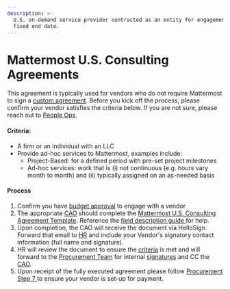 ```yaml
---
description: >-
  U.S. on-demand service provider contracted as an entity for engagement without
  fixed end date.
---
```


# Mattermost U.S. Consulting Agreements

This agreement is typically used for vendors who do not require Mattermost to sign a [custom agreement](https://handbook.mattermost.com/company/how-to-guides-for-staff/how-to-purchase/how-to-procure-a-vendor-contract#procuring-a-vendor). Before you kick off the process, please confirm your vendor satisfies the criteria below. If you are not sure, please reach out to [People Ops](https://community.mattermost.com/private-core/channels/ask-people-team).  

#### **Criteria:** 

* A firm or an individual with an LLC 
* Provide ad-hoc services to Mattermost, examples include:  
  * Project-Based: for a defined period with pre-set project milestones
  * Ad-hoc services: work that is \(i\) not continuous \(e.g. hours vary month to month\) and \(ii\) typically assigned on an as-needed basis

#### **Process**

1. Confirm you have [budget approval](https://handbook.mattermost.com/company/how-to-guides-for-staff/how-to-purchase/how-to-procure-a-vendor-contract#step-1-send-for-budget-approval) to engage with a vendor
2. The appropriate [CAO](https://handbook.mattermost.com/operations/operations/company-agreements#what-are-e-sign-completion-expectations) should complete the [Mattermost U.S. Consulting Agreement Template](https://app.hellosign.com/s/GnvOJVYW). Reference the [field description guide ](https://docs.google.com/document/d/1FKef8xf9N_NTEc0owbAGH4mb0UzU8CJQ5qckGvIl1UM/edit)for help. 
3. Upon completion, the CAO will receive the document via HelloSign. Forward that email to [HR](mailto:%20hr@mattermost.com) and include your Vendor's signatory contact information \(full name and signature\). 
4. HR will review the document to ensure the [criteria](https://handbook.mattermost.com/operations/finance/risk-management/mattermost-templated-agreements#criteria) is met and will forward to the [Procurement Team](https://handbook.mattermost.com/company/how-to-guides-for-staff/how-to-purchase/how-to-procure-a-vendor-contract#step-4-send-for-internal-signature) for internal [signatures](https://handbook.mattermost.com/operations/operations/company-agreements#who-can-sign-on-behalf-of-the-company) and CC the [CAO](https://handbook.mattermost.com/operations/operations/company-agreements#what-are-e-sign-completion-expectations).  
5. Upon receipt of the fully executed agreement please follow [Procurement Step 7 ](https://handbook.mattermost.com/company/how-to-guides-for-staff/how-to-purchase/how-to-procure-a-vendor-contract#step-7-vendor-on-boarding-and-invoice-processing)to ensure your vendor is set-up for payment.  



